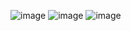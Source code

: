 ![image](https://github.com/user-attachments/assets/981aff29-f4a5-4fbf-9e90-ccab41e15229)
![image](https://github.com/user-attachments/assets/e3ec9290-b772-415c-977b-15b2ba26a9ab)
![image](https://github.com/user-attachments/assets/2a270098-2134-465b-a754-fd49db83ee49)



